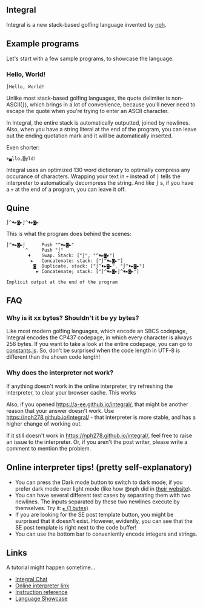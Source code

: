 ## Integral
Integral is a new stack-based golfing language invented by [nph](https://codegolf.stackexchange.com/users/95627/nph).

## Example programs
Let's start with a few sample programs, to showcase the language.
### Hello, World!
```
⌡Hello, World!
```
Unlike most stack-based golfing languages, the quote delimiter is non-ASCII(`⌡`), which brings in a lot of convenience, because you'll never need to escape the quote when you're trying to enter an ASCII character.

In Integral, the entire stack is automatically outputted, joined by newlines. Also, when you have a string literal at the end of the program, you can leave out the ending quotation mark and it will be automatically inserted.

Even shorter:
```
÷▄llo,▒╦ld!
```

Integral uses an optimized 130 word dictionary to optimally compress any occurance of characters. Wrapping your text in `÷` instead of `⌡` tells the interpreter to automatically decompress the string. And like `⌡` s, if you have a `÷` at the end of a program, you can leave it off.

## Quine
```
⌡^♦►◙►⌡^♦►◙►
```
This is what the program does behind the scenes:
```
⌡^♦►◙►⌡      Push "^♦►◙►"
       ^     Push "⌡"
        ♦    Swap. Stack: ["⌡", "^♦►◙►"]
         ►   Concatenate: stack: ["⌡^♦►◙►"]
          ◙  Duplicate. stack: ["⌡^♦►◙►", "⌡^♦►◙►"]
           ► Concatenate; stack: ["⌡^♦►◙►⌡^♦►◙►"]

Implicit output at the end of the program
```

## FAQ
### Why is it xx bytes? Shouldn't it be yy bytes?
Like most modern golfing languages, which encode an SBCS codepage, Integral encodes the CP437 codepage, in which every character is always 256 bytes. If you want to take a look at the entire codepage, you can go to [constants.js](https://github.com/A-ee/integral/blob/master/constants.js). So, don't be surprised when the code length in UTF-8 is different than the shown code length!

### Why does the interpreter not work?
If anything doesn't work in the online interpreter, try refreshing the interpreter, to clear your browser cache. This works

Also, if you opened https://a-ee.github.io/integral/, that might be another reason that your answer doesn't work. Use https://nph278.github.io/integral/ - that interpreter is more stable, and has a higher change of working out.

If it still doesn't work in https://nph278.github.io/integral/, feel free to raise an issue to the interpreter. Or, if you aren't the post writer, please write a comment to mention the problem.

## Online interpreter tips! (pretty self-explanatory)
* You can press the Dark mode button to switch to dark mode, if you prefer dark mode over light mode (like how @nph did in [their website](https://nph278.github.io/)).
* You can have several different test cases by separating them with two newlines. The inputs separated by these two newlines execute by themselves. Try it: [`►` (1 bytes)](https://a-ee.github.io/integral/?code=EA&input=1%0A2%0A%0A4%0A4%0A%0A2%0A4)
* If you are looking for the SE post template button, you might be surprised that it doesn't exist. However, evidently, you can see that the SE post template is right next to the code buffer!
* You can use the bottom bar to conveniently encode integers and strings.

## Links
A tutorial might happen sometime...

* [Integral Chat](https://chat.stackexchange.com/rooms/111375/integral)
* [Online interpreter link](https://nph278.github.io/integral/)
* [Instruction reference](https://github.com/A-ee/integral/blob/master/docs/instructions.txt)
* [Language Showcase](https://codegolf.stackexchange.com/a/208978/96495)
